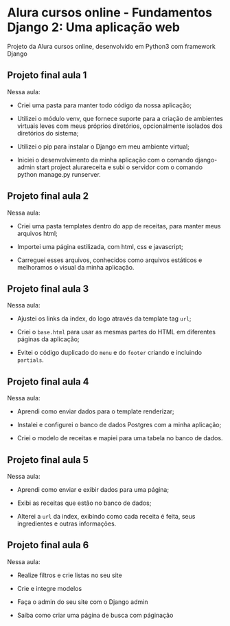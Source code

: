 # Alura cursos online - Fundamentos Django 2: Uma aplicação web

Projeto da Alura cursos online, desenvolvido em Python3 com framework Django

## Projeto final aula 1

Nessa aula:

- Criei uma pasta para manter todo código da nossa aplicação;

- Utilizei o módulo venv, que fornece suporte para a criação de ambientes virtuais leves com meus próprios diretórios, opcionalmente isolados dos diretórios do sistema;

- Utilizei o pip para instalar o Django em meu ambiente virtual;

- Iniciei o desenvolvimento da minha aplicação com o comando django-admin start project alurareceita e subi o servidor com o comando python manage.py runserver.

## Projeto final aula 2
Nessa aula:

- Criei uma pasta templates dentro do app de receitas, para manter meus arquivos html;

- Importei uma página estilizada, com html, css e javascript;

- Carreguei esses arquivos, conhecidos como arquivos estáticos e melhoramos o visual da minha aplicação.

## Projeto final aula 3

Nessa aula:

- Ajustei os links da index, do logo através da template tag `url`;

- Criei o `base.html` para usar as mesmas partes do HTML em diferentes páginas da aplicação;

- Evitei o código duplicado do `menu` e do `footer` criando e incluindo `partials`.

## Projeto final aula 4

Nessa aula:

- Aprendi como enviar dados para o template renderizar;

- Instalei e configurei o banco de dados Postgres com a minha aplicação;

- Criei o modelo de receitas e mapiei para uma tabela no banco de dados.

## Projeto final aula 5

Nessa aula:

- Aprendi como enviar e exibir dados para uma página;

- Exibi as receitas que estão no banco de dados;

- Alterei a `url` da index, exibindo como cada receita é feita, seus ingredientes e outras informações.

## Projeto final aula 6

Nessa aula:

- Realize filtros e crie listas no seu site

- Crie e integre modelos

- Faça o admin do seu site com o Django admin

- Saiba como criar uma página de busca com páginação
